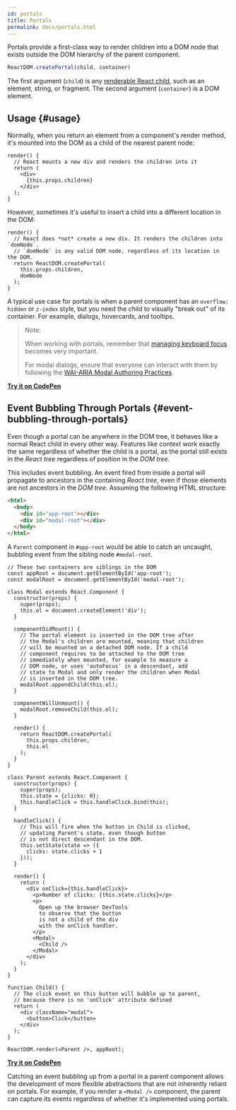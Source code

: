 ```yaml
---
id: portals
title: Portals
permalink: docs/portals.html
---
```


Portals provide a first-class way to render children into a DOM node that exists outside the DOM hierarchy of the parent component.

```js
ReactDOM.createPortal(child, container)
```

The first argument (`child`) is any [renderable React child](/docs/react-component.html#render), such as an element, string, or fragment. The second argument (`container`) is a DOM element.

## Usage {#usage}

Normally, when you return an element from a component's render method, it's mounted into the DOM as a child of the nearest parent node:

```js{4,6}
render() {
  // React mounts a new div and renders the children into it
  return (
    <div>
      {this.props.children}
    </div>
  );
}
```

However, sometimes it's useful to insert a child into a different location in the DOM:

```js{6}
render() {
  // React does *not* create a new div. It renders the children into `domNode`.
  // `domNode` is any valid DOM node, regardless of its location in the DOM.
  return ReactDOM.createPortal(
    this.props.children,
    domNode
  );
}
```

A typical use case for portals is when a parent component has an `overflow: hidden` or `z-index` style, but you need the child to visually "break out" of its container. For example, dialogs, hovercards, and tooltips.

> Note: 
>
> When working with portals, remember that [managing keyboard focus](/docs/accessibility.html#programmatically-managing-focus) becomes very important.
>
> For modal dialogs, ensure that everyone can interact with them by following the [WAI-ARIA Modal Authoring Practices](https://www.w3.org/TR/wai-aria-practices-1.1/#dialog_modal).

[**Try it on CodePen**](https://codepen.io/gaearon/pen/yzMaBd)

## Event Bubbling Through Portals {#event-bubbling-through-portals}

Even though a portal can be anywhere in the DOM tree, it behaves like a normal React child in every other way. Features like context work exactly the same regardless of whether the child is a portal, as the portal still exists in the *React tree* regardless of position in the *DOM tree*.

This includes event bubbling. An event fired from inside a portal will propagate to ancestors in the containing *React tree*, even if those elements are not ancestors in the *DOM tree*. Assuming the following HTML structure:

```html
<html>
  <body>
    <div id="app-root"></div>
    <div id="modal-root"></div>
  </body>
</html>
```

A `Parent` component in `#app-root` would be able to catch an uncaught, bubbling event from the sibling node `#modal-root`.

```js{28-31,42-49,53,61-63,70-71,74}
// These two containers are siblings in the DOM
const appRoot = document.getElementById('app-root');
const modalRoot = document.getElementById('modal-root');

class Modal extends React.Component {
  constructor(props) {
    super(props);
    this.el = document.createElement('div');
  }

  componentDidMount() {
    // The portal element is inserted in the DOM tree after
    // the Modal's children are mounted, meaning that children
    // will be mounted on a detached DOM node. If a child
    // component requires to be attached to the DOM tree
    // immediately when mounted, for example to measure a
    // DOM node, or uses 'autoFocus' in a descendant, add
    // state to Modal and only render the children when Modal
    // is inserted in the DOM tree.
    modalRoot.appendChild(this.el);
  }

  componentWillUnmount() {
    modalRoot.removeChild(this.el);
  }

  render() {
    return ReactDOM.createPortal(
      this.props.children,
      this.el
    );
  }
}

class Parent extends React.Component {
  constructor(props) {
    super(props);
    this.state = {clicks: 0};
    this.handleClick = this.handleClick.bind(this);
  }

  handleClick() {
    // This will fire when the button in Child is clicked,
    // updating Parent's state, even though button
    // is not direct descendant in the DOM.
    this.setState(state => ({
      clicks: state.clicks + 1
    }));
  }

  render() {
    return (
      <div onClick={this.handleClick}>
        <p>Number of clicks: {this.state.clicks}</p>
        <p>
          Open up the browser DevTools
          to observe that the button
          is not a child of the div
          with the onClick handler.
        </p>
        <Modal>
          <Child />
        </Modal>
      </div>
    );
  }
}

function Child() {
  // The click event on this button will bubble up to parent,
  // because there is no 'onClick' attribute defined
  return (
    <div className="modal">
      <button>Click</button>
    </div>
  );
}

ReactDOM.render(<Parent />, appRoot);
```

[**Try it on CodePen**](https://codepen.io/gaearon/pen/jGBWpE)

Catching an event bubbling up from a portal in a parent component allows the development of more flexible abstractions that are not inherently reliant on portals. For example, if you render a `<Modal />` component, the parent can capture its events regardless of whether it's implemented using portals.
